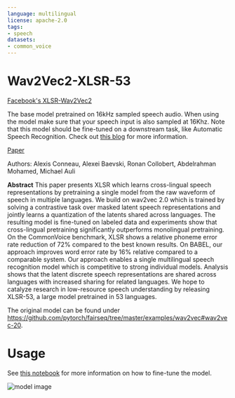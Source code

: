 ```yaml
---
language: multilingual
license: apache-2.0
tags:
- speech
datasets:
- common_voice
---
```


# Wav2Vec2-XLSR-53 

[Facebook's XLSR-Wav2Vec2](https://ai.facebook.com/blog/wav2vec-20-learning-the-structure-of-speech-from-raw-audio/)

The base model pretrained on 16kHz sampled speech audio. When using the model make sure that your speech input is also sampled at 16Khz. Note that this model should be fine-tuned on a downstream task, like Automatic Speech Recognition. Check out [this blog](https://huggingface.co/blog/fine-tune-wav2vec2-english) for more information.

[Paper](https://arxiv.org/abs/2006.13979)

Authors: Alexis Conneau, Alexei Baevski, Ronan Collobert, Abdelrahman Mohamed, Michael Auli

**Abstract**
This paper presents XLSR which learns cross-lingual speech representations by pretraining a single model from the raw waveform of speech in multiple languages. We build on wav2vec 2.0 which is trained by solving a contrastive task over masked latent speech representations and jointly learns a quantization of the latents shared across languages. The resulting model is fine-tuned on labeled data and experiments show that cross-lingual pretraining significantly outperforms monolingual pretraining. On the CommonVoice benchmark, XLSR shows a relative phoneme error rate reduction of 72% compared to the best known results. On BABEL, our approach improves word error rate by 16% relative compared to a comparable system. Our approach enables a single multilingual speech recognition model which is competitive to strong individual models. Analysis shows that the latent discrete speech representations are shared across languages with increased sharing for related languages. We hope to catalyze research in low-resource speech understanding by releasing XLSR-53, a large model pretrained in 53 languages.

The original model can be found under https://github.com/pytorch/fairseq/tree/master/examples/wav2vec#wav2vec-20.

# Usage

See [this notebook](https://colab.research.google.com/github/patrickvonplaten/notebooks/blob/master/Fine_Tune_XLSR_Wav2Vec2_on_Turkish_ASR_with_%F0%9F%A4%97_Transformers.ipynb) for more information on how to fine-tune the model.

![model image](https://raw.githubusercontent.com/patrickvonplaten/scientific_images/master/xlsr_wav2vec2.png)
